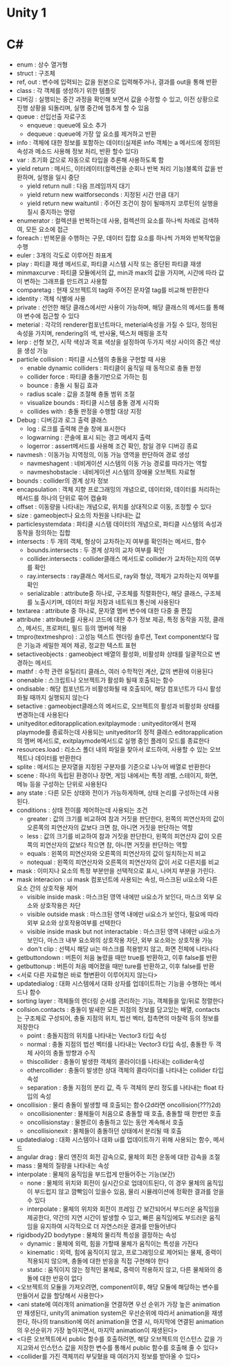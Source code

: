 # Unity 1
# C#
* enum : 상수 열거형
* struct : 구조체
* ref, out : 변수에 입력되는 값을 원본으로 입력해주거나, 결과를 out을 통해 반환
* class : 각 객체를 생성하기 위한 템플릿
* 디버깅 : 실행되는 중간 과정을 확인해 보면서 값을 수정할 수 있고, 이전 상황으로 진행 상황을 되돌리며, 실행 중간에 멈추게 할 수 있음
* queue : 선입선출 자료구조
    * enqueue : queue에 요소 추가
    * dequeue : queue에 가장 앞 요소를 제거하고 반환
* info : 객체에 대한 정보를 포함하는 데이터(실제론 info 객체는 a 메서드에 정의된 속성과 메소드 사용해 정보 처리, 반환 할수 있다)
* var : 초기화 값으로 자동으로 타입을 추론해 사용하도록 함
* yield return : 메서드, 이터레이터(컬렉션을 순회나 반복 처리 기능)블록의 값을 반환하며, 실행을 일시 중단
    * yield return null : 다음 프레임까지 대기
    * yield return new waitforseconds : 지정된 시간 만큼 대기
    * yield return new waituntil : 주어진 조건이 참이 될때까지 코루틴의 실행을 질시 중지하는 명령
* enumerator : 컬렉션을 반복하는데 사용, 컬렉션의 요소를 하나씩 차례로 검색하여, 모든 요소에 접근
* foreach : 반복문을 수행하는 구문, 데이터 집합 요소를 하나씩 가져와 반복작업을 수행
* euler : 3개의 각도로 이루어진 좌표계
* play : 파티클 재생 메서드로, 파티클 시스템 시작 또는 중단된 파티클 재생
* minmaxcurve : 파티클 모듈에서의 값, min과 max의 값을 가지며, 시간에 따라 값이 변하는 그래프를 만드려고 사용함
* comparetag : 현재 오브젝트의 tag와 주어진 문자열 tag를 비교해 반환한다
* identity : 객체 식별에 사용
* private : 선언한 해당 클래스에서만 사용이 가능하며, 해당 클래스의 메서드를 통해야 변수에 접근할 수 있다
* meterial : 각각의 renderer컴포넌트마다, meterial속성을 가질 수 있다, 정의된 속성을 가지며, rendering의 색, 반사율, 텍스처 매핑을 조작
* lerp : 선형 보간, 시작 색상과 목표 색상을 설정하여 두가지 색상 사이의 중간 색상을 생성 가능
* particle collision : 파티클 시스템의 충돌을 구현할 때 사용
    * enable dynamic colliders : 파티클이 움직일 때 동적으로 충돌 판정
    * collider force : 파티클 충돌기반으로 가하는 힘
    * bounce : 충돌 시 튕김 효과
    * radius scale : 값을 조절해 충돌 범위 조절
    * visualize bounds : 파티클 시스템 충돌 경계 시각화
    * collides with : 충돌 판정을 수행할 대상 지정
* Debug : 디버깅과 로그 출력 클래스
    * log : 로크를 출력해 콘솔 창에 표시한다
    * logwarning : 콘솔에 표시 되는 경고 메세지 출력
    * logerror : assert메서드를 사용해 조건 확인, 참일 경우 디버깅 종료
* navmesh : 이동가능 지역정의, 이동 가능 영역을 판단하여 경로 생성
    * navmeshagent : 네비게이션 시스템의 이동 가능 경로를 따라가는 역할
    * navmeshobstacle : 내비게이션 시스템의 장애물 오브젝트 자료형
* bounds : collider의 경계 상자 정보
* encapsulation : 객체 지향 프로그래밍의 개념으로, 데이터와, 데이터를 처리하는 메서드를 하나의 단위로 묶어 캡슐화
* offset : 이동량을 나타내는 개념으로, 위치를 상대적으로 이동, 조정할 수 있다
* size : gameobject나 요소의 차원을 나타내는 값
* particlesystemdata : 파티클 시스템 데이터의 개념으로, 파티클 시스템의 속성과 동작을 정의하는 집합
* intersects : 두 개의 객체, 형상이 교차하는지 여부를 확인하는 메서드, 함수
    * bounds.intersects : 두 경계 상자의 교차 여부를 확인
    * collider.intersects : collider클래스 메서드로 collider가 교차하는지의 여부를 확인
    * ray.intersects : ray클래스 메서드로, ray와 형상, 객체가 교차하는지 여부를 확인
    * serializable : attribute중 하나로, 구조체를 직렬화한다, 해당 클래스, 구조체를 노출시키며, 데이터 파일 저장과 네트워크 통신에 사용된다
* textarea : attribute 중 하나로, 문자열 멤버 변수에 대한 다중 줄 편집
* attribute : attribute를 사용시 코드에 대한 추가 정보 제공, 특정 동작을 지정, 클래스, 메서드, 프로퍼티, 필드 등의 멤버에 적용
* tmpro(textmeshpro) : 고성능 텍스트 렌더링 솔루션, Text component보다 많은 기능과 세밀한 제어 제공, 정교한 텍스트 표현
* setactiveobjects : gameobject 배열의 활성화, 비활성화 상태를 일괄적으로 변경하는 메서드
* mathf : 수학 관련 유틸리티 클래스, 여러 수학적인 계산, 값의 변환에 이용된다
* onenable : 스크립트나 오브젝트가 활성화 될때 호출되는 함수
* ondisable : 해당 컴포넌트가 비활성화될 때 호출되어, 해당 컴포넌트가 다시 활성화될 때까지 실행되지 않는다
* setactive : gameobject클래스의 메서드로, 오브젝트의 활성과 비활성화 상태를 변경하는데 사용된다
* unityeditor.editorapplication.exitplaymode : unityeditor에서 현재 playmode를 종료하는데 사용되는 unityeditor의 정적 클래스 editorapplication의 멤버 메서드로, exitplaymode메서드로 실행 중인 플레이 모드를 종료한다
* resources.load : 리소스 폴더 내의 파일을 찾아서 로드하여, 사용할 수 있는 오브젝트나 데이터를 반환한다
* splite : 메서드는 문자열을 지정된 구분자를 기준으로 나누어 배열로 반환한다
* scene : 하나의 독립된 환경이나 장면, 게임 내에서는 특정 레벨, 스테이지, 화면, 메뉴 등을 구성하는 단위로 사용된다
* any state : 다른 모든 상태와 전이가 가능하게하며, 상태 논리를 구성하는데 사용된다.
* conditions : 상태 전이를 제어하는데 사용되는 조건
    * greater : 값의 크기를 비교하여 참과 거짓을 판단한다, 왼쪽의 피연산자의 값이 오른쪽의 피연산자의 값보다 크면 참, 아니면 거짓을 판단하는 역할
    * less : 값의 크기를 비교하여 참과 거짓을 판단한다, 왼쪽의 피연산자 값이 오른쪽의 피연산자의 값보다 작으면 참, 아니면 거짓을 판단하는 역할
    * equals : 왼쪽의 피연산자와 오른쪽의 피연산자의 값이 일치하는지 비교
    * notequal : 왼쪽의 피연산자와 오른쪽의 피연산자의 값이 서로 다른지를 비교
* mask : 이미지나 요소의 특정 부분만을 선택적으로 표시, 나머지 부분을 가린다.
* mask interacion : ui mask 컴포넌트에 사용되는 속성, 마스크된 ui요소와 다른 요소 간의 상호작용 제어
    * visible inside mask : 마스크된 영역 내에만 ui요소가 보인다, 마스크 외부 요소와 상호작용은 차단
    * visible outside mask : 마스크된 영역 내에만 ui요소가 보인다, 필요에 따라 외부 요소와 상호작용여부를 선택한다
    * visible inside mask but not interactable : 마스크된 영역 내에만 ui요소가 보인다, 마스크 내부 요소와의 상호작용 차단, 외부 요소와는 상호작용 가능
    * don't clip : 선택시 해당 ui는 마스크를 적용받지 않고, 화면 전체에 나타나다
* getbuttondown : 버튼이 처음 눌렸을 때만 true를 반환하고, 이후 false를 반환
* getbuttonup : 버튼이 처음 떼어졌을 때만 ture를 반환하고, 이후 false를 반환
* <서로 다른 자료형은 바로 형변환이 이루어지지 않는다>
* updatedialog : 대화 시스템에서 대화 상자를 업데이트하는 기능을 수행하는 메서드나 함수
* sorting layer : 객체들의 렌더링 순서를 관리하는 기능, 객체들을 앞/뒤로 정렬한다
* collsion.contacts : 충돌이 발새한 모든 지점의 정보를 담고있는 배열, contacts는 구조체로 구성되어, 충돌 지점의 위치, 법선 벡터, 접촉면의 마찰력 등의 정보를 저장한다
    * point : 충돌지점의 위치를 나타내는 Vector3 타입 속성
    * normal : 충돌 지점의 법선 벡터를 나타내는 Vector3 타입 속성, 충돌한 두 객체 사이의 충돌 방향과 수직
    * thiscollider : 충돌이 발생한 객체의 콜라이더를 나타내는 collider속성
    * othercollider : 충돌이 발생한 상대 객체의 콜라이더를 나타내는 collider 타입 속성
    * separation : 충돌 지점의 분리 값, 즉 두 객체의 분리 정도를 나타내는 float 타입의 속성
* oncollision : 물리 충돌이 발생할 때 호출되는 함수(2d라면 oncollision(???)2d)
    * oncollisionenter : 물체들이 처음으로 충돌할 때 호출, 충돌할 때 한번만 호출
    * oncollisionstay : 물첻르이 충돌하고 있는 동안 계속해서 호출
    * oncollisionexit : 물체들이 충돌하던 상태에서 분리될 때 호출
* updatedialog : 대화 시스템이나 대화 ui를 업데이트하기 위해 사용되는 함수, 메서드
* angular drag : 물리 엔진의 회전 감속으로, 물체의 회전 운동에 대한 감속을 조절
* mass : 물체의 질량을 나타내는 속성
* interpolate : 물체의 움직임을 부드럽게 만들어주는 기능(보간)
    * none : 물체의 위치와 회전이 실시간으로 업데이트된다, 이 경우 물체의 움직임이 부드럽지 않고 깜빡임이 있을수 있음, 물리 시뮬레이션에 정확한 결과를 얻을 수 있다
    * interpolate : 물체의 위치와 회전이 프레임 간 보간되어서 부드러운 움직임을 제공한다, 약간의 지연 시간이 발생할 수 있고, 빠른 움직임에도 부드러운 움직임을 유지하여 시각적으로 더 자연스러운 결과를 만들어낸다
* rigidbody2D bodytype : 물체의 물리적 특성을 결정하는 속성
    * dynamic : 물체에 외력, 힘을 가할때 물체가 움직이는 특성을 가진다
    * kinematic : 외력, 힘에 움직이지 않고, 프로그래밍으로 제어되는 물체, 중력이 적용되지 않으며, 충돌에 대한 반응을 직접 구현해야 한다
    * static : 움직이지 않는 정적인 물체로, 중력이 작용하지 않고, 다른 물체와의 충돌에 대한 반응이 없다
* <오브젝트의 모듈을 가져오려면, component이후, 해당 모듈에 해당하는 변수를 만들어서 값을 할당해서 사용한다>
* <ani state에 여러개의 animation을 연결하면 우선 순위가 가장 높은 animation만 재생된다, unity의 animation system은 우선순위에 따라서 animation을 재생한다, 하나의 transition에 여러 animation을 연결 시, 마지막에 연결된 animation의 우선순위가 가장 높아지면서, 마지막 animation이 재생된다>
* <다른 오브젝트에서 public 함수를 호출하려면, 해당 오브젝트의 인스턴스 값을 가지고와서 인스턴스 값을 저장한 변수를 통해서 public 함수를 호출해 줄 수 있다>
* <collider를 가진 객체끼리 부딪혔을 때 여러가지 정보를 받아올 수 있다>